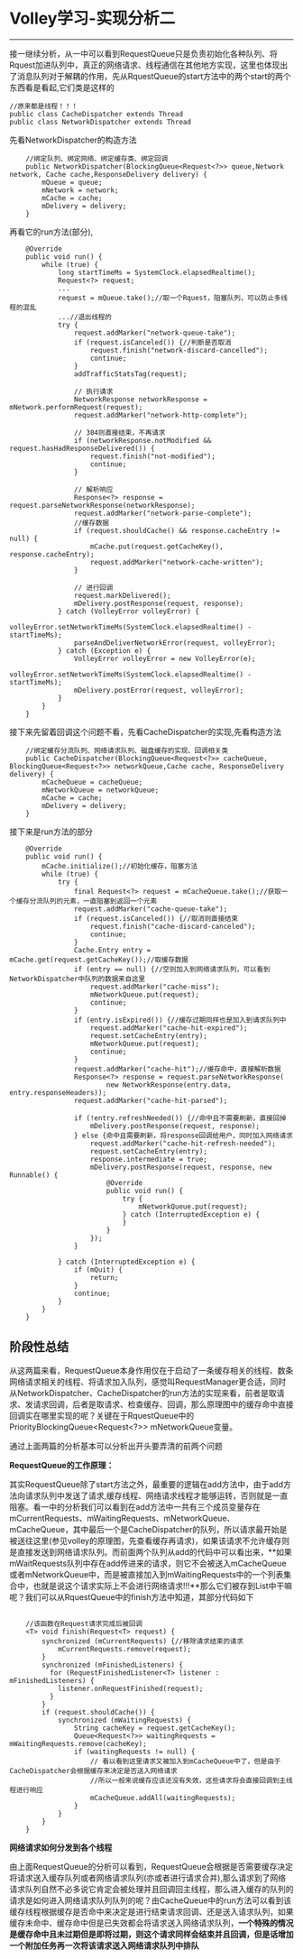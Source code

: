 # Volley学习-实现分析二
---

接一继续分析，从一中可以看到RequestQueue只是负责初始化各种队列、将Rquest加进队列中，真正的网络请求、线程通信在其他地方实现，这里也体现出了消息队列对于解耦的作用，先从RquestQueue的start方法中的两个start的两个东西看是看起,它们类是这样的

```
//原来都是线程！！！
public class CacheDispatcher extends Thread
public class NetworkDispatcher extends Thread

```

先看NetworkDispatcher的构造方法

```
	//绑定队列、绑定网络、绑定缓存类、绑定回调
	public NetworkDispatcher(BlockingQueue<Request<?>> queue,Network network, Cache cache,ResponseDelivery delivery) {
        mQueue = queue;
        mNetwork = network;
        mCache = cache;
        mDelivery = delivery;
    }

```

再看它的run方法(部分),

```
	@Override
    public void run() {
        while (true) {
            long startTimeMs = SystemClock.elapsedRealtime();
            Request<?> request;
            ...
            request = mQueue.take();//取一个Rquest，阻塞队列，可以防止多线程的混乱
            ...//退出线程的
            try {
                request.addMarker("network-queue-take");
                if (request.isCanceled()) {//判断是否取消
                    request.finish("network-discard-cancelled");
                    continue;
                }
                addTrafficStatsTag(request);

                // 执行请求
                NetworkResponse networkResponse = mNetwork.performRequest(request);
                request.addMarker("network-http-complete");

                // 304则直接结束，不再请求
                if (networkResponse.notModified && request.hasHadResponseDelivered()) {
                    request.finish("not-modified");
                    continue;
                }

                // 解析响应
                Response<?> response = request.parseNetworkResponse(networkResponse);
                request.addMarker("network-parse-complete");
                //缓存数据
                if (request.shouldCache() && response.cacheEntry != null) {
                    mCache.put(request.getCacheKey(), response.cacheEntry);
                    request.addMarker("network-cache-written");
                }

                // 进行回调
                request.markDelivered();
                mDelivery.postResponse(request, response);
            } catch (VolleyError volleyError) {
                volleyError.setNetworkTimeMs(SystemClock.elapsedRealtime() - startTimeMs);
                parseAndDeliverNetworkError(request, volleyError);
            } catch (Exception e) {
                VolleyError volleyError = new VolleyError(e);
                volleyError.setNetworkTimeMs(SystemClock.elapsedRealtime() - startTimeMs);
                mDelivery.postError(request, volleyError);
            }
        }
    }

```

接下来先留着回调这个问题不看，先看CacheDispatcher的实现,先看构造方法

```
	//绑定缓存分流队列、网络请求队列、磁盘缓存的实现、回调相关类
	public CacheDispatcher(BlockingQueue<Request<?>> cacheQueue, BlockingQueue<Request<?>> networkQueue,Cache cache, ResponseDelivery delivery) {
        mCacheQueue = cacheQueue;
        mNetworkQueue = networkQueue;
        mCache = cache;
        mDelivery = delivery;
    }

```

接下来是run方法的部分

```
	@Override
    public void run() {
        mCache.initialize();//初始化缓存，阻塞方法
        while (true) {
            try {
                final Request<?> request = mCacheQueue.take();//获取一个缓存分流队列的元素，一直阻塞到返回一个元素
                request.addMarker("cache-queue-take");
                if (request.isCanceled()) {//取消则直接结束
                    request.finish("cache-discard-canceled");
                    continue;
                }
                Cache.Entry entry = mCache.get(request.getCacheKey());//取缓存数据
                if (entry == null) {//空则加入到网络请求队列，可以看到NetworkDispatcher中队列的数据来自这里
                    request.addMarker("cache-miss");
                    mNetworkQueue.put(request);
                    continue;
                }
                if (entry.isExpired()) {//缓存过期同样也是加入到请求队列中
                    request.addMarker("cache-hit-expired");
                    request.setCacheEntry(entry);
                    mNetworkQueue.put(request);
                    continue;
                }
                request.addMarker("cache-hit");//缓存命中，直接解析数据
                Response<?> response = request.parseNetworkResponse(
                        new NetworkResponse(entry.data, entry.responseHeaders));
                request.addMarker("cache-hit-parsed");

                if (!entry.refreshNeeded()) {//命中且不需要刷新，直接回掉
                    mDelivery.postResponse(request, response);
                } else {命中且需要刷新，将response回调给用户，同时加入网络请求
                    request.addMarker("cache-hit-refresh-needed");
                    request.setCacheEntry(entry);
                    response.intermediate = true;
                    mDelivery.postResponse(request, response, new Runnable() {
                        @Override
                        public void run() {
                            try {
                                mNetworkQueue.put(request);
                            } catch (InterruptedException e) {
                            }
                        }
                    });
                }

            } catch (InterruptedException e) {
                if (mQuit) {
                    return;
                }
                continue;
            }
        }
    }

```

## 阶段性总结
从这两篇来看，RequestQueue本身作用仅在于启动了一条缓存相关的线程、数条网络请求相关的线程、将请求加入队列，感觉叫RequestManager更合适，同时从NetworkDispatcher、CacheDispatcher的run方法的实现来看，前者是取请求、发请求回调，后者是取请求、检查缓存、回调，那么原理图中的缓存命中直接回调实在哪里实现的呢？关键在于RquestQueue中的PriorityBlockingQueue<Request<?>> mNetworkQueue变量。

通过上面两篇的分析基本可以分析出开头要弄清的前两个问题

**RequestQueue的工作原理：**

其实RequestQueue除了start方法之外，最重要的逻辑在add方法中，由于add方法向请求队列中发送了请求,缓存线程、网络请求线程才能够运转，否则就是一直阻塞。看一中的分析我们可以看到在add方法中一共有三个成员变量存在mCurrentRequests、mWaitingRequests、mNetworkQueue、mCacheQueue，其中最后一个是CacheDispatcher的队列，所以请求最开始是被送往这里(参见volley的原理图，先查看缓存再请求)，如果该请求不允许缓存则是直接发送到网络请求队列。而前面两个队列从add的代码中可以看出来，**如果mWaitRequests队列中存在add传进来的请求，则它不会被送入mCacheQueue或者mNetworkQueue中，而是被直接加入到mWaitingRequests中的一个列表集合中，也就是说这个请求实际上不会进行网络请求!!!**那么它们被存到List中干嘛呢？我们可以从RquestQueue中的finish方法中知道，其部分代码如下

```

	//该函数在Request请求完成后被回调
	<T> void finish(Request<T> request) {
        synchronized (mCurrentRequests) {//移除请求结束的请求
            mCurrentRequests.remove(request);
        }
        synchronized (mFinishedListeners) {
          for (RequestFinishedListener<T> listener : mFinishedListeners) {
            listener.onRequestFinished(request);
          }
        }
        if (request.shouldCache()) {
            synchronized (mWaitingRequests) {
                String cacheKey = request.getCacheKey();
                Queue<Request<?>> waitingRequests = mWaitingRequests.remove(cacheKey);
                if (waitingRequests != null) {
                    // 看以看到这里请求又被加入到mCacheQueue中了，但是由于CacheDispatcher会根据缓存来决定是否送入网络请求
                    //所以一般来说缓存应该还没有失效，这些请求将会直接回调到主线程进行响应
                    mCacheQueue.addAll(waitingRequests);
                }
            }
        }
    }
```

**网络请求如何分发到各个线程**

由上面RequestQueue的分析可以看到，RequestQueue会根据是否需要缓存决定将请求送入缓存队列或者网络请求队列(亦或者进行请求合并),那么请求到了网络请求队列自然不必多说它肯定会被处理并且回调回主线程，那么进入缓存的队列的请求是如何进入网络请求队列队列的呢？由CacheQueue中的run方法可以看到该缓存线程根据缓存是否命中来决定是进行结束请求回调、还是送入请求队列，如果缓存未命中、缓存命中但是已失效都会将请求送入网络请求队列，**一个特殊的情况是缓存命中且未过期但是即将过期，则这个请求同样会结束并且回调，但是话增加一个附加任务再一次将该请求送入网络请求队列中排队**